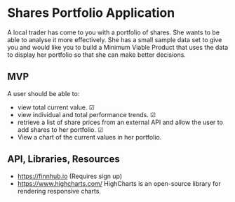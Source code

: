# Shares Portfolio Application

A local trader has come to you with a portfolio of shares. She wants to be able to analyse it more effectively. She has a small sample data set to give you and would like you to build a Minimum Viable Product that uses the data to display her portfolio so that she can make better decisions.

## MVP

A user should be able to:

- view total current value. &#9745;
- view individual and total performance trends. &#9745;
- retrieve a list of share prices from an external API and allow the user to add shares to her portfolio. &#9745;
- View a chart of the current values in her portfolio.

## API, Libraries, Resources

- https://finnhub.io (Requires sign up)
- https://www.highcharts.com/ HighCharts is an open-source library for rendering responsive charts.
